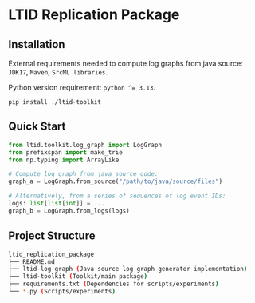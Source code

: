 # LTID Replication Package

## Installation

External requirements needed to compute log graphs from java source: `JDK17`, `Maven`, `SrcML libraries`.

Python version requirement: `python ^= 3.13`.

`pip install ./ltid-toolkit`

## Quick Start

```python
from ltid.toolkit.log_graph import LogGraph
from prefixspan import make_trie
from np.typing import ArrayLike

# Compute log graph from java source code:
graph_a = LogGraph.from_source("/path/to/java/source/files")

# Alternatively, from a series of sequences of log event IDs:
logs: list[list[int]] = ...
graph_b = LogGraph.from_logs(logs)
```

## Project Structure

```sh
ltid_replication_package
├── README.md
├── ltid-log-graph (Java source log graph generator implementation)
├── ltid-toolkit (Toolkit/main package)
├── requirements.txt (Dependencies for scripts/experiments)
└── *.py (Scripts/experiments)
```
